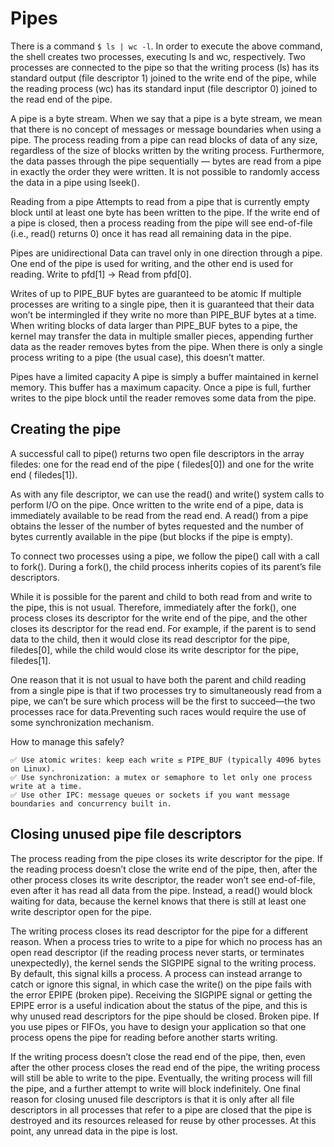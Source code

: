 # Pipes

There is a command `$ ls | wc -l`. In order to execute the above command, the shell creates two processes, executing
ls and wc, respectively. Two processes are connected to the pipe so that the writing process (ls) has its standard output (file descriptor 1) joined to the write end of the pipe, while the reading process (wc) has its standard input (file descriptor 0) joined to the read end of the pipe.

A pipe is a byte stream. 
When we say that a pipe is a byte stream, we mean that there is no concept of
messages or message boundaries when using a pipe. The process reading from a pipe can read blocks of data of any size, regardless of the size of blocks written by the writing process. Furthermore, the data passes through the pipe sequentially — bytes are read from a pipe in exactly the order they were written. It is not possible
to randomly access the data in a pipe using lseek().

Reading from a pipe
Attempts to read from a pipe that is currently empty block until at least one byte has been written to the pipe. If the write end of a pipe is closed, then a process reading from the pipe will see end-of-file (i.e., read() returns 0) once it has read all remaining data in the pipe.

Pipes are unidirectional
Data can travel only in one direction through a pipe. One end of the pipe is used for writing, and the other end is used for reading. Write to pfd[1] → Read from pfd[0].

Writes of up to PIPE_BUF bytes are guaranteed to be atomic
If multiple processes are writing to a single pipe, then it is guaranteed that their data won’t be intermingled if they write no more than PIPE_BUF bytes at a time. When writing blocks of data larger than PIPE_BUF bytes to a pipe, the kernel may transfer the data in multiple smaller pieces, appending further data as the reader removes bytes from the pipe. When there is only a single process writing to a pipe (the usual case), this doesn’t matter.

Pipes have a limited capacity
A pipe is simply a buffer maintained in kernel memory. This buffer has a maximum capacity. Once a pipe is full, further writes to the pipe block until the reader removes some data from the pipe.

## Creating the pipe

A successful call to pipe() returns two open file descriptors in the array filedes: one for the read end of the pipe ( filedes[0]) and one for the write end ( filedes[1]).

As with any file descriptor, we can use the read() and write() system calls to perform I/O on the pipe. Once written to the write end of a pipe, data is immediately available to be read from the read end. A read() from a pipe obtains the lesser of the number of bytes requested and the number of bytes currently available in the pipe (but blocks if the pipe is empty).

To connect two processes using a pipe, we follow the pipe() call with a call to fork(). During a fork(), the child process inherits copies of its parent’s file descriptors.

While it is possible for the parent and child to both read from and write to the pipe, this is not usual. Therefore, immediately after the fork(), one process closes its descriptor for the write end of the pipe, and the other closes its descriptor for the read end. For example, if the parent is to send data to the child, then it would close its read descriptor for the pipe, filedes[0], while the child would close its write descriptor for the pipe, filedes[1].

One reason that it is not usual to have both the parent and child reading from a single pipe is that if two processes try to simultaneously read from a pipe, we can’t be sure which process will be the first to succeed—the two processes race for data.Preventing such races would require the use of some synchronization mechanism.

How to manage this safely?

    ✅ Use atomic writes: keep each write ≤ PIPE_BUF (typically 4096 bytes on Linux).
    ✅ Use synchronization: a mutex or semaphore to let only one process write at a time.
    ✅ Use other IPC: message queues or sockets if you want message boundaries and concurrency built in.

## Closing unused pipe file descriptors

The process reading from the pipe closes its write descriptor for the pipe. If the reading process doesn’t close the write end of the pipe, then, after the other process closes its write descriptor, the reader won’t see end-of-file, even after it has read all data from the pipe. Instead, a read() would block waiting for data, because the kernel knows that there is still at least one write descriptor open for the pipe.

The writing process closes its read descriptor for the pipe for a different reason.
When a process tries to write to a pipe for which no process has an open read descriptor (if the reading process never starts, or terminates unexpectedly), the kernel sends the SIGPIPE signal to the writing process. By default, this signal kills a process. A process can instead arrange to catch or ignore this signal, in which case the write() on the pipe fails with the error EPIPE (broken pipe). Receiving the SIGPIPE signal or getting the EPIPE error is a useful indication about the status of the pipe, and this is why unused read descriptors for the pipe should be closed. Broken pipe. If you use pipes or FIFOs, you have to design your application so that one process opens the pipe for reading before another starts writing. 

If the writing process doesn’t close the read end of the pipe, then, even after the other process closes the read end of the pipe, the writing process will still be able to write to the pipe. Eventually, the writing process will fill the pipe, and a further attempt to write will block indefinitely.
One final reason for closing unused file descriptors is that it is only after all file descriptors in all processes that refer to a pipe are closed that the pipe is destroyed and its resources released for reuse by other processes. At this point, any unread data in the pipe is lost.